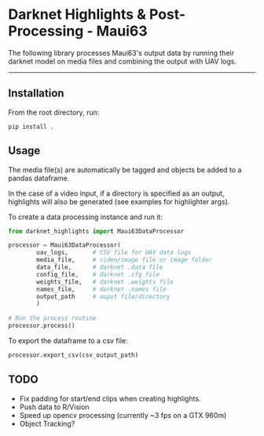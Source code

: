 # Darknet Highlights & Post-Processing - Maui63

The following library processes Maui63's output data by running their darknet model on media files and combining the output with UAV logs.

_____

## Installation

From the root directory, run:

```
pip install .
```

## Usage

The media file(s) are automatically be tagged and objects be added to a 
pandas dataframe.

In the case of a video input, if a directory is specified as an output, 
highlights will also be generated (see examples for highlighter args).

To create a data processing instance and run it:
```python
from darknet_highlights import Maui63DataProcessor 

processor = Maui63DataProcessor(
        uav_logs,       # CSV file for UAV data logs
        media_file,     # video/image file or image folder
        data_file,      # darknet .data file
        config_file,    # darknet .cfg file
        weights_file,   # darknet .weights file
        names_file,     # darknet .names file
        output_path     # ouput file/directory
        )
        
# Run the process routine
processor.process()
```

To export the dataframe to a csv file:
```python
processor.export_csv(csv_output_path)
```

## TODO
- Fix padding for start/end clips when creating highlights.
- Push data to R/Vision
- Speed up opencv processing (currently ~3 fps on a GTX 960m)
- Object Tracking?
